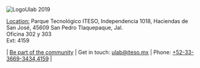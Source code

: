 ![LogoUlab 2019](https://user-images.githubusercontent.com/1296939/167743810-e9a05b2a-2307-4afa-ba8f-d02b3c9195e0.png)

[Location:](https://www.google.com/maps/place/CEGINT+ITESO/@20.6069617,-103.4138191,15.75z/data=!4m5!3m4!1s0x8428add6ef644f6d:0xb91a9113212f82cb!8m2!3d20.6045338!4d-103.4144565)
Parque Tecnológico ITESO, Independencia 1018, Haciendas de San José, 45609 San Pedro Tlaquepaque, Jal.  
Oficina 302 y 303  
Ext: 4159 

| [Be part of the community](https://github.com/ITESO-Ulab/start-here) | Get in touch: ulab@iteso.mx | Phone: <a href="tel:5236693434,4159">+52-33-3669-3434,4159</a> |

